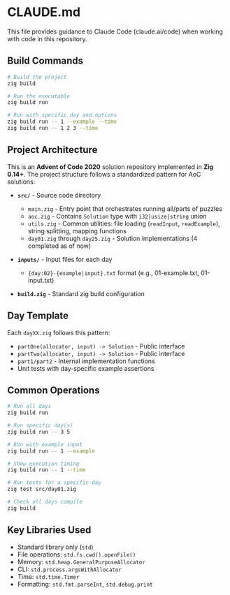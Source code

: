 # CLAUDE.md

This file provides guidance to Claude Code (claude.ai/code) when working with code in this repository.

## Build Commands

```bash
# Build the project
zig build

# Run the executable
zig build run

# Run with specific day and options
zig build run -- 1 --example --time
zig build run -- 1 2 3 --time
```

## Project Architecture

This is an **Advent of Code 2020** solution repository implemented in **Zig 0.14+**. The project structure follows a standardized pattern for AoC solutions:

- **`src/`** - Source code directory
  - `main.zig` - Entry point that orchestrates running all/parts of puzzles
  - `aoc.zig` - Contains `Solution` type with `i32|usize|string` union
  - `utils.zig` - Common utilities: file loading (`readInput`, `readExample`), string splitting, mapping functions
  - `day01.zig` through `day25.zig` - Solution implementations (4 completed as of now)

- **`inputs/`** - Input files for each day
  - `{day:02}-{example|input}.txt` format (e.g., 01-example.txt, 01-input.txt)

- **`build.zig`** - Standard zig build configuration

## Day Template

Each `dayXX.zig` follows this pattern:
- `partOne(allocator, input) -> Solution` - Public interface
- `partTwo(allocator, input) -> Solution` - Public interface  
- `part1/part2` - Internal implementation functions
- Unit tests with day-specific example assertions

## Common Operations

```bash
# Run all days
zig build run

# Run specific day(s)
zig build run -- 3 5

# Run with example input
zig build run -- 1 --example

# Show execution timing
zig build run -- 1 --time

# Run tests for a specific day
zig test src/day01.zig

# Check all days compile
zig build
```

## Key Libraries Used

- Standard library only (`std`)
- File operations: `std.fs.cwd().openFile()`
- Memory: `std.heap.GeneralPurposeAllocator`
- CLI: `std.process.argsWithAllocator`
- Time: `std.time.Timer`
- Formatting: `std.fmt.parseInt`, `std.debug.print`